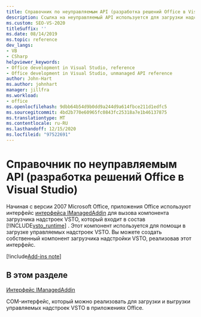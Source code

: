 ```yaml
---
title: Справочник по неуправляемым API (разработка решений Office в Visual Studio)
description: Ссылка на неуправляемый API используется для загрузки надстроек VSTO, управляемых с помощью. Вы также можете создать собственный компонент загрузчика надстройки VSTO, реализовав этот интерфейс.
ms.custom: SEO-VS-2020
titleSuffix: ''
ms.date: 08/14/2019
ms.topic: reference
dev_langs:
- VB
- CSharp
helpviewer_keywords:
- Office development in Visual Studio, reference
- Office development in Visual Studio, unmanaged API reference
author: John-Hart
ms.author: johnhart
manager: jillfra
ms.workload:
- office
ms.openlocfilehash: 9dbb64b54d9b0dd9a244d9a614fbce211d1edfc5
ms.sourcegitcommit: 4bd2b770e60965fc0843fc25318a7e1b46137875
ms.translationtype: MT
ms.contentlocale: ru-RU
ms.lasthandoff: 12/15/2020
ms.locfileid: "97522691"
---
```

# <a name="unmanaged-api-reference-office-development-in-visual-studio"></a>Справочник по неуправляемым API (разработка решений Office в Visual Studio)

Начиная с версии 2007 Microsoft Office, приложения Office используют интерфейс [интерфейса IManagedAddin](../vsto/imanagedaddin-interface.md) для вызова компонента загрузчика надстроек VSTO, который входит в состав [!INCLUDE[vsto_runtime](../vsto/includes/vsto-runtime-md.md)] . Этот компонент используется для помощи в загрузке управляемых надстроек VSTO. Вы можете создать собственный компонент загрузчика надстройки VSTO, реализовав этот интерфейс.

[!include[Add-ins note](includes/addinsnote.md)]

## <a name="in-this-section"></a>В этом разделе

[Интерфейс IManagedAddin](../vsto/imanagedaddin-interface.md)

COM-интерфейс, который можно реализовать для загрузки и выгрузки управляемых надстроек VSTO в приложениях Office.
